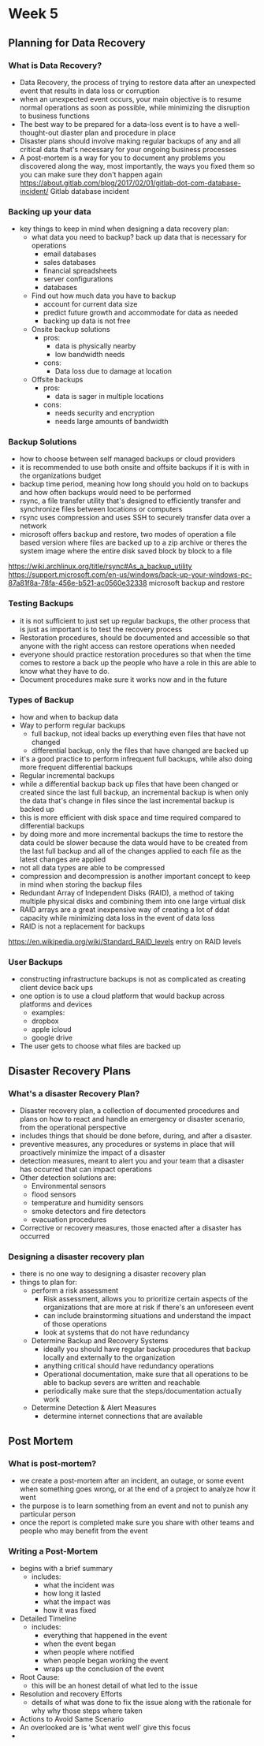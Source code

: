 # Week 5

## Planning for Data Recovery

### What is Data Recovery?

- Data Recovery, the process of trying to restore data after an unexpected event that results in data loss or corruption
- when an unexpected event occurs, your main objective is to resume normal operations as soon as possible, while minimizing the disruption to business functions
- The best way to be prepared for a data-loss event is to have a well-thought-out diaster plan and procedure in place
- Disaster plans should involve making regular backups of any and all critical data that's necessary for your ongoing business processes
- A post-mortem is a way for you to document any problems you discovered along the way, most importantly, the ways you fixed them so you can make sure they don't happen again
  <https://about.gitlab.com/blog/2017/02/01/gitlab-dot-com-database-incident/> Gitlab database incident

### Backing up your data

- key things to keep in mind when designing a data recovery plan:
  - what data you need to backup? back up data that is necessary for operations
    - email databases
    - sales databases
    - financial spreadsheets
    - server configurations
    - databases
  - Find out how much data you have to backup
    - account for current data size
    - predict future growth and accommodate for data as needed
    - backing up data is not free
  - Onsite backup solutions
    - pros:
      - data is physically nearby
      - low bandwidth needs
    - cons:
      - Data loss due to damage at location
  - Offsite backups
    - pros:
      - data is sager in multiple locations
    - cons:
      - needs security and encryption
      - needs large amounts of bandwidth

### Backup Solutions

- how to choose between self managed backups or cloud providers
- it is recommended to use both onsite and offsite backups if it is with in the organizations budget
- backup time period, meaning how long should you hold on to backups and how often backups would need to be performed
- rsync, a file transfer utility that's designed to efficiently transfer and synchronize files between locations or computers
- rsync uses compression and uses SSH to securely transfer data over a network
- microsoft offers backup and restore, two modes of operation a file based version where files are backed up to a zip archive or theres the system image where the entire disk saved block by block to a file

<https://wiki.archlinux.org/title/rsync#As_a_backup_utility>
<https://support.microsoft.com/en-us/windows/back-up-your-windows-pc-87a81f8a-78fa-456e-b521-ac0560e32338> microsoft backup and restore

### Testing Backups

- it is not sufficient to just set up regular backups, the other process that is just as important is to test the recovery process
- Restoration procedures, should be documented and accessible so that anyone with the right access can restore operations when needed
- everyone should practice restoration procedures so that when the time comes to restore a back up the people who have a role in this are able to know what they have to do.
- Document procedures make sure it works now and in the future

### Types of Backup

- how and when to backup data
- Way to perform regular backups
  - full backup, not ideal backs up everything even files that have not changed
  - differential backup, only the files that have changed are backed up
- it's a good practice to perform infrequent full backups, while also doing more frequent differential backups
- Regular incremental backups
- while a differential backup back up files that have been changed or created since the last full backup, an incremental backup is when only the data that's change in files since the last incremental backup is backed up
- this is more efficient with disk space and time required compared to differential backups
- by doing more and more incremental backups the time to restore the data could be slower because the data would have to be created from the last full backup and all of the changes applied to each file as the latest changes are applied
- not all data types are able to be compressed
- compression and decompression is another important concept to keep in mind when storing the backup files
- Redundant Array of Independent Disks (RAID), a method of taking multiple physical disks and combining them into one large virtual disk
- RAID arrays are a great inexpensive way of creating a lot of ddat capacity while minimizing data loss in the event of data loss
- RAID is not a replacement for backups

<https://en.wikipedia.org/wiki/Standard_RAID_levels> entry on RAID levels

### User Backups

- constructing infrastructure backups is not as complicated as creating client device back ups
- one option is to use a cloud platform that would backup across platforms and devices
  - examples:
  - dropbox
  - apple icloud
  - google drive
- The user gets to choose what files are backed up

## Disaster Recovery Plans

### What's a disaster Recovery Plan?

- Disaster recovery plan, a collection of documented procedures and plans on how to react and handle an emergency or disaster scenario, from the operational perspective
- includes things that should be done before, during, and after a disaster.
- preventive measures, any procedures or systems in place that will proactively minimize the impact of a disaster
- detection measures, meant to alert you and your team that a disaster has occurred that can impact operations
- Other detection solutions are:
  - Environmental sensors
  - flood sensors
  - temperature and humidity sensors
  - smoke detectors and fire detectors
  - evacuation procedures
- Corrective or recovery measures, those enacted after a disaster has occurred

### Designing a disaster recovery plan

- there is no one way to designing a disaster recovery plan
- things to plan for:
  - perform a risk assessment
    - Risk assessment, allows you to prioritize certain aspects of the organizations that are more at risk if there's an unforeseen event
    - can include brainstorming situations and understand the impact of those operations
    - look at systems that do not have redundancy
  - Determine Backup and Recovery Systems
    - ideally you should have regular backup procedures that backup locally and externally to the organization
    - anything critical should have redundancy operations
    - Operational documentation, make sure that all operations to be able to backup severs are written and reachable
    - periodically make sure that the steps/documentation actually work 
  - Determine Detection & Alert Measures 
    - determine internet connections that are available 
  
## Post Mortem

### What is post-mortem? 

- we create a post-mortem after an incident, an outage, or some event when something goes wrong, or at the end of a project to analyze how it went 
- the purpose is to learn something from an event and not to punish any particular person 
- once the report is completed make sure you share with other teams and people who may benefit from the event 

### Writing a Post-Mortem 

- begins with a brief summary
  - includes: 
    - what the incident was
    - how long it lasted
    - what the impact was 
    - how it was fixed 
- Detailed Timeline 
  - includes: 
    - everything that happened in the event
    - when the event began 
    - when people where notified 
    - when people began working the event 
    - wraps up the conclusion of the event 
- Root Cause: 
  - this will be an honest detail of what led to the issue 
- Resolution and recovery Efforts 
  - details of what was done to fix the issue along with the rationale for why why those steps where taken 
- Actions to Avoid Same Scenario
- An overlooked are is 'what went well' give this focus 
- 
